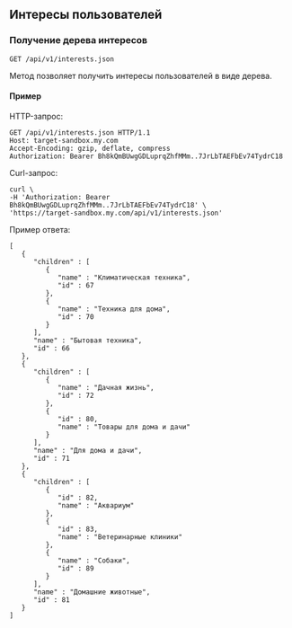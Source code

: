 ## Интересы пользователей


### Получение дерева интересов
`GET /api/v1/interests.json`

Метод позволяет получить интересы пользователей в виде дерева.

#### Пример

HTTP-запрос:

    GET /api/v1/interests.json HTTP/1.1
    Host: target-sandbox.my.com
    Accept-Encoding: gzip, deflate, compress
    Authorization: Bearer Bh8kQmBUwgGDLuprqZhfMMm..7JrLbTAEFbEv74TydrC18

Curl-запрос:

    curl \
    -H 'Authorization: Bearer Bh8kQmBUwgGDLuprqZhfMMm..7JrLbTAEFbEv74TydrC18' \
    'https://target-sandbox.my.com/api/v1/interests.json'

Пример ответа:

    [
       {
          "children" : [
             {
                "name" : "Климатическая техника",
                "id" : 67
             },
             {
                "name" : "Техника для дома",
                "id" : 70
             }
          ],
          "name" : "Бытовая техника",
          "id" : 66
       },
       {
          "children" : [
             {
                "name" : "Дачная жизнь",
                "id" : 72
             },
             {
                "id" : 80,
                "name" : "Товары для дома и дачи"
             }
          ],
          "name" : "Для дома и дачи",
          "id" : 71
       },
       {
          "children" : [
             {
                "id" : 82,
                "name" : "Аквариум"
             },
             {
                "id" : 83,
                "name" : "Ветеринарные клиники"
             },
             {
                "name" : "Собаки",
                "id" : 89
             }
          ],
          "name" : "Домашние животные",
          "id" : 81
       }
    ]

